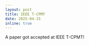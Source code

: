 ```yaml
---
layout: post
title: IEEE T-CPMT
date: 2025-04-15
inline: true
---
```


A paper got accepted at IEEE T-CPMT!
